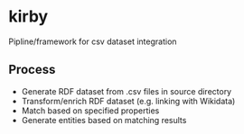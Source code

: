 # kirby

Pipline/framework for csv dataset integration

## Process

 - Generate RDF dataset from .csv files in source directory
 - Transform/enrich RDF dataset (e.g. linking with Wikidata)
 - Match based on specified properties
 - Generate entities based on matching results